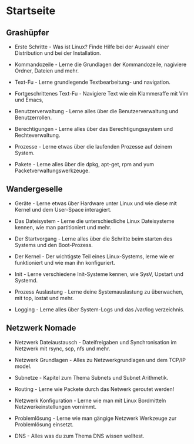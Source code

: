 # Startseite

## Grashüpfer

* Erste Schritte - Was ist Linux? Finde Hilfe bei der Auswahl einer Distribution und bei der Installation.

* Kommandozeile - Lerne die Grundlagen der Kommandozeile, nagiviere Ordner, Dateien und mehr.

* Text-Fu - Lerne grundlegende Textbearbeitung- und navigation.

* Fortgeschrittenes Text-Fu - Navigiere Text wie ein Klammeraffe mit Vim und Emacs,

* Benutzerverwaltung - Lerne alles über die Benutzerverwaltung und Benutzerrollen.

* Berechtigungen - Lerne alles über das Berechtigungssystem und Rechteverwaltung.

* Prozesse - Lerne etwas über die laufenden Prozesse auf deinem System.

* Pakete - Lerne alles über die dpkg, apt-get, rpm and yum Packetverwaltungswerkzeuge.

## Wandergeselle

* Geräte - Lerne etwas über Hardware unter Linux und wie diese mit Kernel und dem User-Space interagiert.

* Das Dateisystem - Lerne die unterschiedliche Linux Dateisysteme kennen, wie man partitioniert und mehr.

* Der Startvorgang - Lerne alles über die Schritte beim starten des Systems und den Boot-Prozess.

* Der Kernel - Der wichtigste Teil eines Linux-Systems, lerne wie er funktioniert und wie man ihn konfiguriert.

* Init - Lerne verschiedene Init-Systeme kennen, wie SysV, Upstart und Systemd.

* Prozess Auslastung - Lerne deine Systemauslastung zu überwachen, mit top, iostat und mehr.

* Logging - Lerne alles über System-Logs und das /var/log verzeichnis.

## Netzwerk Nomade

* Netzwerk Dateiaustausch - Dateifreigaben und Synchronisation im Netzwerk mit rsync, scp, nfs und mehr.

* Netzwerk Grundlagen - Alles zu Netzwerkgrundlagen und dem TCP/IP model.

* Subnetze - Kapitel zum Thema Subnets und Subnet Arithmetik.

* Routing - Lerne wie Packete durch das Netwerk geroutet werden!

* Netzwerk Konfiguration - Lerne wie man mit Linux Bordmitteln Netzwerkeinstellungen vornimmt.

* Problemlösung - Lerne wie man gängige Netzwerk Werkzeuge zur Problemlösung einsetzt.

* DNS - Alles was du zum Thema DNS wissen wolltest.
